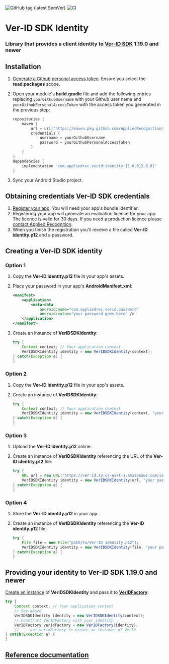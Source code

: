 ![GitHub tag (latest SemVer)](https://img.shields.io/github/v/tag/AppliedRecognition/Ver-ID-SDK-Identity-Android) ![CI](https://github.com/AppliedRecognition/Ver-ID-SDK-Identity-Android/workflows/CI/badge.svg?event=push)

# Ver-ID SDK Identity

### Library that provides a client identity to [Ver-ID SDK](https://github.com/AppliedRecognition/Ver-ID-UI-Android) 1.19.0 and newer

## Installation

 1. [Generate a Github personal access token](https://help.github.com/en/github/authenticating-to-github/creating-a-personal-access-token-for-the-command-line). Ensure you select the **read:packages** scope.
 2. Open your module's **build.gradle** file and add the following entries replacing `yourGithubUsername` with your Github user name and `yourGithubPersonalAccessToken` with the access token you generated in the previous step:

    ~~~groovy
    repositories {
        maven {
            url = uri("https://maven.pkg.github.com/AppliedRecognition/Ver-ID-SDK-Identity-Android")
            credentials {
                username = yourGithubUsername
                password = yourGithubPersonalAccessToken
            }
        }
    }
    dependencies {
        implementation 'com.appliedrec.verid:identity:[1.0.0,2.0.0['
    }
    ~~~
 3. Sync your Android Studio project.

## Obtaining credentials Ver-ID SDK credentials

1. [Register your app](https://dev.ver-id.com/licensing/). You will need your app's bundle identifier.
2. Registering your app will generate an evaluation licence for your app. The licence is valid for 30 days. If you need a production licence please [contact Applied Recognition](mailto:sales@appliedrec.com).
3. When you finish the registration you'll receive a file called **Ver-ID identity.p12** and a password.

## Creating a Ver-ID SDK identity

### Option 1
1. Copy the **Ver-ID identity.p12** file in your app's assets.
2. Place your password in your app's **AndroidManifest.xml**:

    ~~~xml
    <manifest>
        <application>
            <meta-data 
                android:name="com.appliedrec.verid.password" 
                android:value="your password goes here" />
        </application>
    </manifest>
    ~~~
3. Create an instance of **VerIDSDKIdentity**:

    ~~~java
    try {
        Context context; // Your application context
        VerIDSDKIdentity identity = new VerIDSDKIdentity(context);
    } catch(Exception e) {
    }
    ~~~
    
### Option 2
1. Copy the **Ver-ID identity.p12** file in your app's assets.
2. Create an instance of **VerIDSDKIdentity**:

    ~~~java
    try {
        Context context; // Your application context
        VerIDSDKIdentity identity = new VerIDSDKIdentity(context, "your password goes here");
    } catch(Exception e) {
    }
    ~~~
    
### Option 3
1. Upload the **Ver-ID identity.p12** online.
2. Create an instance of **VerIDSDKIdentity** referencing the URL of the **Ver-ID identity.p12** file:

    ~~~java
    try {
        URL url = new URL("https://ver-id.s3.us-east-1.amazonaws.com/ios/com.appliedrec.verid.licenceclient/test_assets/Ver-ID%20identity.p12")
        VerIDSDKIdentity identity = new VerIDSDKIdentity(url, "your password goes here");
    } catch(Exception e) {
    }
    ~~~
    
### Option 4
1. Store the **Ver-ID identity.p12** in your app.
3. Create an instance of **VerIDSDKIdentity** referencing the **Ver-ID identity.p12** file:

    ~~~java
    try {
        File file = new File("path/to/Ver-ID identity.p12");
        VerIDSDKIdentity identity = new VerIDSDKIdentity(file, "your password goes here");
    } catch(Exception e) {
    }
    ~~~

## Providing your identity to Ver-ID SDK 1.19.0 and newer
[Create an instance](#creating-a-ver-id-sdk-identity) of **VerIDSDKIdentity** and pass it to [**VerIDFactory**](https://appliedrecognition.github.io/Ver-ID-UI-Android/com.appliedrec.verid.core.VerIDFactory.html):

~~~java    
try {
    Context context; // Your application context
    // See above
    VerIDSDKIdentity identity = new VerIDSDKIdentity(context);
    // Construct VerIDFactory with your identity
    VerIDFactory veridFactory = new VerIDFactory(identity);
    // ... use veridFactory to create an instance of VerID
} catch(Exception e) {
}
~~~

## [Reference documentation](https://appliedrecognition.github.io/Ver-ID-SDK-Identity-Android/)
